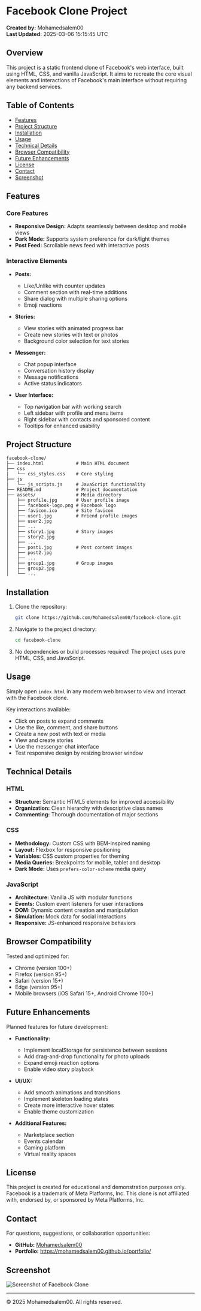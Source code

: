 # Facebook Clone Project

**Created by:** Mohamedsalem00  
**Last Updated:** 2025-03-06 15:15:45 UTC

## Overview

This project is a static frontend clone of Facebook's web interface, built using HTML, CSS, and vanilla JavaScript. It aims to recreate the core visual elements and interactions of Facebook's main interface without requiring any backend services.

## Table of Contents
- [Features](#features)
- [Project Structure](#project-structure)
- [Installation](#installation)
- [Usage](#usage)
- [Technical Details](#technical-details)
- [Browser Compatibility](#browser-compatibility)
- [Future Enhancements](#future-enhancements)
- [License](#license)
- [Contact](#contact)
- [Screenshot](#screenshot)

## Features

### Core Features
- **Responsive Design:** Adapts seamlessly between desktop and mobile views
- **Dark Mode:** Supports system preference for dark/light themes
- **Post Feed:** Scrollable news feed with interactive posts

### Interactive Elements
- **Posts:** 
  - Like/Unlike with counter updates
  - Comment section with real-time additions
  - Share dialog with multiple sharing options
  - Emoji reactions
  
- **Stories:**
  - View stories with animated progress bar
  - Create new stories with text or photos
  - Background color selection for text stories
  
- **Messenger:**
  - Chat popup interface
  - Conversation history display
  - Message notifications
  - Active status indicators

- **User Interface:**
  - Top navigation bar with working search
  - Left sidebar with profile and menu items
  - Right sidebar with contacts and sponsored content
  - Tooltips for enhanced usability

## Project Structure

```
facebook-clone/
├── index.html            # Main HTML document
├── css
|   └── css_styles.css    # Core styling
├── js
|   └── js_scripts.js     # JavaScript functionality          
├── README.md             # Project documentation
├── assets/               # Media directory
│   ├── profile.jpg       # User profile image
│   ├── facebook-logo.png # Facebook logo
│   ├── favicon.ico       # Site favicon
│   ├── user1.jpg         # Friend profile images
│   ├── user2.jpg
│   ├── ...
│   ├── story1.jpg        # Story images
│   ├── story2.jpg
│   ├── ...
│   ├── post1.jpg         # Post content images
│   ├── post2.jpg
│   ├── ...
│   ├── group1.jpg        # Group images
│   ├── group2.jpg
│   └── ...
```

## Installation

1. Clone the repository:
   ```bash
   git clone https://github.com/Mohamedsalem00/facebook-clone.git
   ```

2. Navigate to the project directory:
   ```bash
   cd facebook-clone
   ```

3. No dependencies or build processes required! The project uses pure HTML, CSS, and JavaScript.

## Usage

Simply open `index.html` in any modern web browser to view and interact with the Facebook clone.

Key interactions available:
- Click on posts to expand comments
- Use the like, comment, and share buttons
- Create a new post with text or media
- View and create stories
- Use the messenger chat interface
- Test responsive design by resizing browser window

## Technical Details

### HTML
- **Structure:** Semantic HTML5 elements for improved accessibility
- **Organization:** Clean hierarchy with descriptive class names
- **Commenting:** Thorough documentation of major sections

### CSS
- **Methodology:** Custom CSS with BEM-inspired naming
- **Layout:** Flexbox for responsive positioning
- **Variables:** CSS custom properties for theming
- **Media Queries:** Breakpoints for mobile, tablet and desktop
- **Dark Mode:** Uses `prefers-color-scheme` media query

### JavaScript
- **Architecture:** Vanilla JS with modular functions
- **Events:** Custom event listeners for user interactions
- **DOM:** Dynamic content creation and manipulation
- **Simulation:** Mock data for social interactions
- **Responsive:** JS-enhanced responsive behaviors

## Browser Compatibility

Tested and optimized for:
- Chrome (version 100+)
- Firefox (version 95+)
- Safari (version 15+)
- Edge (version 95+)
- Mobile browsers (iOS Safari 15+, Android Chrome 100+)

## Future Enhancements

Planned features for future development:

- **Functionality:**
  - Implement localStorage for persistence between sessions
  - Add drag-and-drop functionality for photo uploads
  - Expand emoji reaction options
  - Enable video story playback

- **UI/UX:**
  - Add smooth animations and transitions
  - Implement skeleton loading states
  - Create more interactive hover states
  - Enable theme customization

- **Additional Features:**
  - Marketplace section
  - Events calendar
  - Gaming platform
  - Virtual reality spaces

## License

This project is created for educational and demonstration purposes only. Facebook is a trademark of Meta Platforms, Inc. This clone is not affiliated with, endorsed by, or sponsored by Meta Platforms, Inc.

## Contact

For questions, suggestions, or collaboration opportunities:

- **GitHub:** [Mohamedsalem00](https://github.com/Mohamedsalem00)
- **Portfolio:** https://mohamedsalem00.github.io/portfolio/

## Screenshot

![Screenshot of Facebook Clone](https://github.com/user-attachments/assets/ba5af6f4-477d-4df6-b707-077f8bee676b)


---

© 2025 Mohamedsalem00. All rights reserved.
